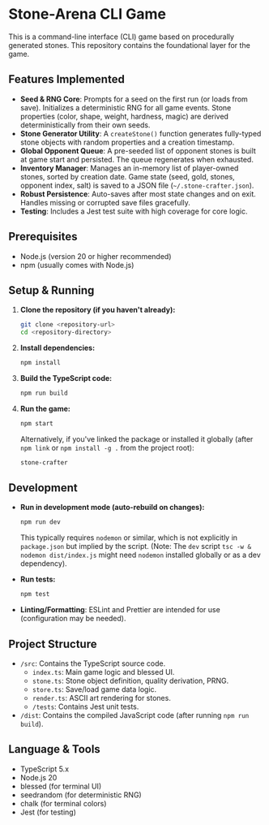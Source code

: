 # Stone-Arena CLI Game

This is a command-line interface (CLI) game based on procedurally generated stones. This repository contains the foundational layer for the game.

## Features Implemented

*   **Seed & RNG Core**: Prompts for a seed on the first run (or loads from save). Initializes a deterministic RNG for all game events. Stone properties (color, shape, weight, hardness, magic) are derived deterministically from their own seeds.
*   **Stone Generator Utility**: A `createStone()` function generates fully-typed stone objects with random properties and a creation timestamp.
*   **Global Opponent Queue**: A pre-seeded list of opponent stones is built at game start and persisted. The queue regenerates when exhausted.
*   **Inventory Manager**: Manages an in-memory list of player-owned stones, sorted by creation date. Game state (seed, gold, stones, opponent index, salt) is saved to a JSON file (`~/.stone-crafter.json`).
*   **Robust Persistence**: Auto-saves after most state changes and on exit. Handles missing or corrupted save files gracefully.
*   **Testing**: Includes a Jest test suite with high coverage for core logic.

## Prerequisites

*   Node.js (version 20 or higher recommended)
*   npm (usually comes with Node.js)

## Setup & Running

1.  **Clone the repository (if you haven't already):**
    ```bash
    git clone <repository-url>
    cd <repository-directory>
    ```

2.  **Install dependencies:**
    ```bash
    npm install
    ```

3.  **Build the TypeScript code:**
    ```bash
    npm run build
    ```

4.  **Run the game:**
    ```bash
    npm start
    ```
    Alternatively, if you've linked the package or installed it globally (after `npm link` or `npm install -g .` from the project root):
    ```bash
    stone-crafter
    ```

## Development

*   **Run in development mode (auto-rebuild on changes):**
    ```bash
    npm run dev
    ```
    This typically requires `nodemon` or similar, which is not explicitly in `package.json` but implied by the script. (Note: The `dev` script `tsc -w & nodemon dist/index.js` might need `nodemon` installed globally or as a dev dependency).

*   **Run tests:**
    ```bash
    npm test
    ```

*   **Linting/Formatting**: ESLint and Prettier are intended for use (configuration may be needed).

## Project Structure

*   `/src`: Contains the TypeScript source code.
    *   `index.ts`: Main game logic and blessed UI.
    *   `stone.ts`: Stone object definition, quality derivation, PRNG.
    *   `store.ts`: Save/load game data logic.
    *   `render.ts`: ASCII art rendering for stones.
    *   `/tests`: Contains Jest unit tests.
*   `/dist`: Contains the compiled JavaScript code (after running `npm run build`).

## Language & Tools

*   TypeScript 5.x
*   Node.js 20
*   blessed (for terminal UI)
*   seedrandom (for deterministic RNG)
*   chalk (for terminal colors)
*   Jest (for testing)
